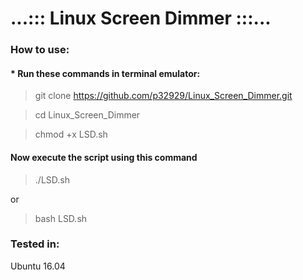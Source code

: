 # ...::: Linux Screen Dimmer :::...

### How to use:
#### * Run these commands in terminal emulator:

> git clone https://github.com/p32929/Linux_Screen_Dimmer.git

> cd Linux_Screen_Dimmer

> chmod +x LSD.sh

#### Now execute the script using this command
> ./LSD.sh

or

> bash LSD.sh

### Tested in: 
Ubuntu 16.04
